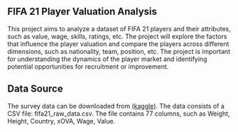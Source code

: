 ## FIFA 21 Player Valuation Analysis
This project aims to analyze a dataset of FIFA 21 players and their attributes, such as value, wage, skills, ratings, etc. The project will explore the factors that influence the player valuation and compare the players across different dimensions, such as nationality, team, position, etc. The project is important for understanding the dynamics of the player market and identifying potential opportunities for recruitment or improvement.

## Data Source
The survey data can be downloaded from [(kaggle)](https://www.kaggle.com/datasets/yagunnersya/fifa-21-messy-raw-dataset-for-cleaning-exploring?select=fifa21_raw_data.csv%E2%80%8B). The data consists of a CSV file: fifa21_raw_data.csv. The file contains 77 columns, such as Weight, Height, Country, xOVA, Wage, Value.
